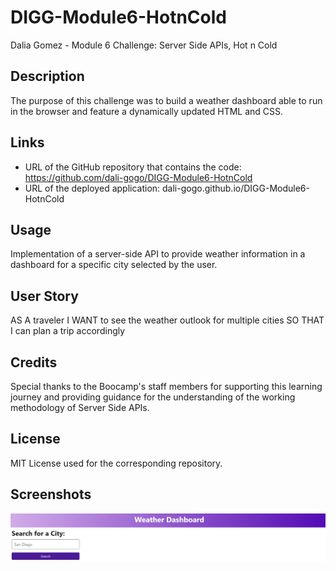 # DIGG-Module6-HotnCold
Dalia Gomez - Module 6 Challenge: Server Side APIs, Hot n Cold

## Description
The purpose of this challenge was to build a weather dashboard able to run in the browser and feature a dynamically updated HTML and CSS. 

## Links
- URL of the GitHub repository that contains the code: https://github.com/dali-gogo/DIGG-Module6-HotnCold
- URL of the deployed application: dali-gogo.github.io/DIGG-Module6-HotnCold

## Usage
Implementation of a server-side API to provide weather information in a dashboard for a specific city selected by the user.

## User Story
AS A traveler
I WANT to see the weather outlook for multiple cities
SO THAT I can plan a trip accordingly

## Credits
Special thanks to the Boocamp's staff members for supporting this learning journey and providing guidance for the understanding of the working methodology of Server Side APIs.

## License
MIT License used for the corresponding repository.

## Screenshots
![Screenshot of the website deployed after source code modification.](./assets/Weather_Dashboard.jpg)